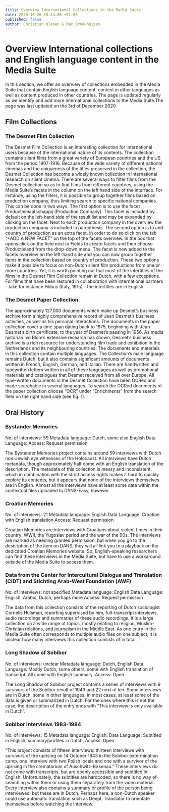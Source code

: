 ```yaml
---
title: Overview International Collections in the Media Suite
date: 2020-10-26 15:14:00 +01:00
published: false
author: Christian Olesen & Max Broekhuizen
---
```


# Overview International collections and English language content in the Media Suite

In this section, we offer an overview of collections embedded in the Media Suite that contain English language content, content in other languages as well as content produced in other countries. The page is updated regularly as we identify and add more international collections to the Media Suite.The page was last updated on the 3rd of December 2020.

## Film Collections

### The Desmet Film Collection
The Desmet Film Collection is an interesting collection for international users because of the international nature of its contents. The collection contains silent films from a great variety of European countries and the US from the period 1907-1916. Because of the wide variety of different national cinemas and the uniqueness of the titles preserved in the collection, the Desmet Collection has become a widely known collection in international research on silent cinema. There are several ways to filter films from the Desmet collection so as to find films from different countries, using the Media Suite’s facets in the column on the left hand side of the interface. For instance, using the filters, it is possible to group together films based on production company, thus limiting search to specific national companies. This can be done in two ways. The first option is to use the facet Productiemaatschappij (Production Company). This facet is included by default on the left-hand side of the result list and may be expanded by clicking on the facet. Next to each production company in the overview the production company is included in parenthesis. The second option is to add country of production as an extra facet. In order to do so click on the tab “+ADD A NEW FACET” on the top of the facets overview. In the box that opens click on the field next to Fields to create facets and then choose Productieland from the drop-down menu. The facet is now added to the facets overview on the left-hand side and you can now group together items in the collection based on country of production. These two options make it possible to focus on non-Dutch silent film productions from one or more countries. Yet, it is worth pointing out that most of the intertitles of the films in the Desmet Film Collection remain in Dutch, with a few exceptions. For films that have been restored in collaboration with international partners - take for instance Filibus (Italy, 1915) - the intertitles are in English.

### The Desmet Paper Collection
The approximately 127.000 documents which make up Desmet’s business archive form a highly comprehensive record of Jean Desmet’s business activities, as well as his personal interactions. The documents in the paper collection cover a time span dating back to 1875, beginning with Jean Desmet’s birth certificate, to the year of Desmet’s passing in 1956. As media historian Ivo Blom’s extensive research has shown, Desmet’s business archive is a rich resource for understanding film trade and exhibition in the Netherlands and its neighbouring countries. The documents and materials in this collection contain multiple languages. The Collection’s main language remains Dutch, but it also contains significant amounts of documents written in French, English, German, and Italian. There are handwritten and typewritten letters written in all of these languages as well as promotional materials and catalogues that Desmet received from all over Europe. All type-written documents in the Desmet Collection have been OCRed and made searchable in several languages. To search the OCRed documents of the paper collection choose “OCR” under “Enrichments” from the search field on the right hand side (see fig. 1).

## Oral History

### Bystander Memories
No. of interviews: 59
Metadata language: Dutch, some also English
Data Language: 
Access: Request permission

The Bystander Memories project contains around 59 interviews with Dutch non-Jewish eye witnesses of the Holocaust. All interviews have Dutch metadata, though approximately half come with an English translation of the description. The metadata of this collection is messy and inconsistent, which in combination with the strict access rights makes it hard to quickly explore its contents, but it appears that none of the interviews themselves are in English. Almost all the interviews have at least some data within the contextual files uploaded to DANS-Easy, however.

### Croatian Memories
No. of interviews: 21
Metadata language: English
Data Language: Croation with English translation
Access: Request permission

Croatian Memories are interviews with Croatians about violent times in their country: WWII, the Yugoslav period and the war of the 90s. The interviews are marked as needing granted permission, but when you go to the description of the item on DANS, they will all link you to a playback on the dedicated Croatian Memories website. So, English-speaking researchers can find these interviews in the Media Suite, but have to use a workaround outside of the Media Suite to access them.

### Data from the Center for Intercultural Dialogue and Translation (CIDT) and Stichting Arab-West Foundation (AWF)
No. of interviews: not specified
Metadata language: English
Data Language: English, Arabic, Dutch, perhaps more
Access: Request permission

The data from this collection consists of the reporting of Dutch sociologist Cornelis Hulsman, reporting supervised by him, full-transcript interviews, audio recordings and summaries of these audio recordings. It is a large collection on a wide range of topics, mostly relating to religion, Muslim-Christian relations, and journalism in the Middle East. As one entry in the Media Suite often corresponds to multiple audio files on one subject, it is unclear how many interviews this collection consists of in total. 

### Long Shadow of Sobibor
No. of interviews: unclear
Metadata language: Dutch, English
Data Language: Mostly Dutch, some others, some with English translation of transcript. All come with English summary.
Access: Open

The Long Shadow of Sobibor project contains a series of interviews with 9 survivors of the Sobibor revolt of 1943 and 22 next of kin. Some interviews are in Dutch, some in other languages. In most cases, at least some of the data is given or summarized in Dutch. For the ones where this is not the case, the description of the entry ends with “This interview is only available in Dutch”.

### Sobibor Interviews 1983-1984
No. of interviews: 15
Metadata language: English.
Data Language: Subtitled in English, summary/profiles in Dutch.
Access: Open

“This project consists of fifteen interviews: thirteen interviews with survivors of the uprising on 14 October 1943 in the Sobibor extermination camp, one interview with two Polish locals and one with a survivor of the uprising in the crematorium of Auschwitz-Birkenau.” These interviews do not come with transcripts, but are openly accessible and subtitled in English. Unfortunately, the subtitles are hardcoded, so there is no way of searching within them or using them separately from the video material. Every interview also contains a summary or profile of the person being interviewed, but these are in Dutch. Perhaps here, a non-Dutch speaker could use automatic translation such as DeepL Translator to orientate themselves before watching the interview.